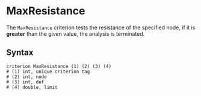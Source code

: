 # MaxResistance

The `MaxResistance` criterion tests the resistance of the specified node, if it is **greater** than the given value, the analysis is terminated.

## Syntax

```
criterion MaxResistance (1) (2) (3) (4)
# (1) int, unique criterion tag
# (2) int, node
# (3) int, dof
# (4) double, limit
```

